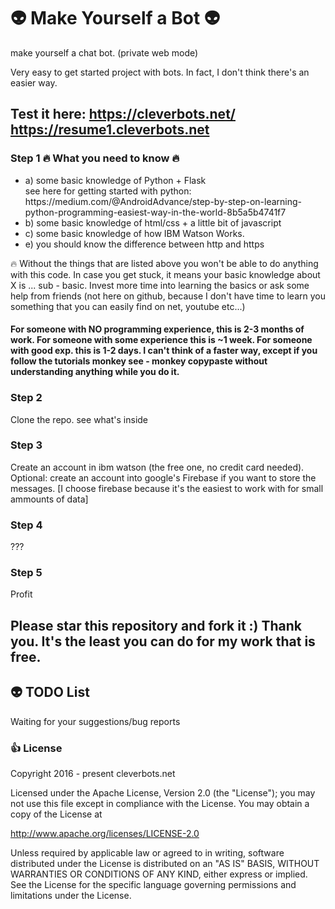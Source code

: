 # :alien: Make Yourself a Bot :alien:
make yourself a chat bot. (private web mode)

Very easy to get started project with bots. In fact, I don't think there's an easier way.

## Test it here:  https://cleverbots.net/  https://resume1.cleverbots.net

### Step 1 :fire: What you need to know :fire:

<ul>
<li>a) some basic knowledge of Python + Flask <br />  see here for getting started with python: https://medium.com/@AndroidAdvance/step-by-step-on-learning-python-programming-easiest-way-in-the-world-8b5a5b4741f7</li>
<li>b) some basic knowledge of html/css + a little bit of javascript</li>
<li>c) some basic knowledge of how IBM Watson Works.</li>
<li>e) you should know the difference between http and https</li>
</ul>

:fire: Without the things that are listed above you won't be able to do anything with this code.
In case you get stuck, it means your basic knowledge about X is ... sub - basic. Invest more time into learning the basics or ask some help from friends (not here on github, because I don't have time to learn you something that you can easily find on net, youtube etc...)

#### For someone with NO programming experience, this is 2-3 months of work. For someone with some experience this is ~1 week. For someone with good exp. this is 1-2 days. I can't think of a faster way, except if you follow the tutorials monkey see - monkey copypaste without understanding anything while you do it.

### Step 2

Clone the repo. see what's inside

### Step 3

Create an account in ibm watson (the free one, no credit card needed). Optional: create an account into google's Firebase if you want to store the messages. [I choose firebase because it's the easiest to work with for small ammounts of data]

### Step 4
???

### Step 5
Profit

## Please star this repository and fork it :) Thank you. It's the least you can do for my work that is free.

## :alien: TODO List
Waiting for your suggestions/bug reports

### :+1: License

Copyright 2016 - present cleverbots.net

Licensed under the Apache License, Version 2.0 (the "License");
you may not use this file except in compliance with the License.
You may obtain a copy of the License at

   http://www.apache.org/licenses/LICENSE-2.0

Unless required by applicable law or agreed to in writing, software
distributed under the License is distributed on an "AS IS" BASIS,
WITHOUT WARRANTIES OR CONDITIONS OF ANY KIND, either express or implied.
See the License for the specific language governing permissions and
limitations under the License.
